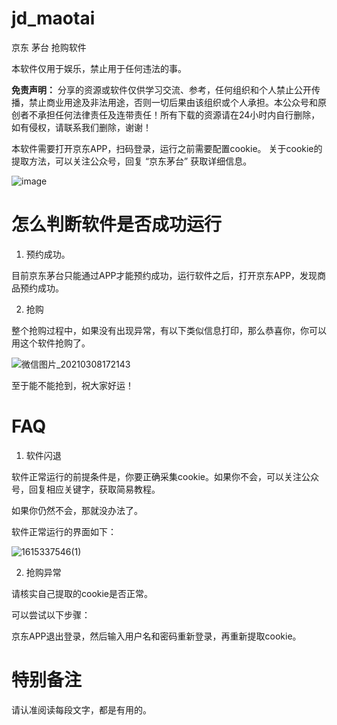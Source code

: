 # jd_maotai
京东 茅台 抢购软件

本软件仅用于娱乐，禁止用于任何违法的事。

**免责声明：** 分享的资源或软件仅供学习交流、参考，任何组织和个人禁止公开传播，禁止商业用途及非法用途，否则一切后果由该组织或个人承担。本公众号和原创者不承担任何法律责任及连带责任！所有下载的资源请在24小时内自行删除，如有侵权，请联系我们删除，谢谢！


本软件需要打开京东APP，扫码登录，运行之前需要配置cookie。
关于cookie的提取方法，可以关注公众号，回复 “京东茅台” 获取详细信息。


![image](https://user-images.githubusercontent.com/40600240/110299235-64088e80-8030-11eb-8d6f-3ee9f8ddb3e1.png)


# 怎么判断软件是否成功运行
1. 预约成功。
  
目前京东茅台只能通过APP才能预约成功，运行软件之后，打开京东APP，发现商品预约成功。

2. 抢购

整个抢购过程中，如果没有出现异常，有以下类似信息打印，那么恭喜你，你可以用这个软件抢购了。

![微信图片_20210308172143](https://user-images.githubusercontent.com/40600240/110301457-12153800-8033-11eb-81fa-4935e48d9313.png)




至于能不能抢到，祝大家好运！


# FAQ
1. 软件闪退

软件正常运行的前提条件是，你要正确采集cookie。如果你不会，可以关注公众号，回复相应关键字，获取简易教程。

如果你仍然不会，那就没办法了。

软件正常运行的界面如下：

![1615337546(1)](https://user-images.githubusercontent.com/40600240/110559369-09317d00-817f-11eb-852b-ccd3cc82b024.jpg)


2. 抢购异常

请核实自己提取的cookie是否正常。

可以尝试以下步骤：

京东APP退出登录，然后输入用户名和密码重新登录，再重新提取cookie。


# 特别备注
请认准阅读每段文字，都是有用的。

